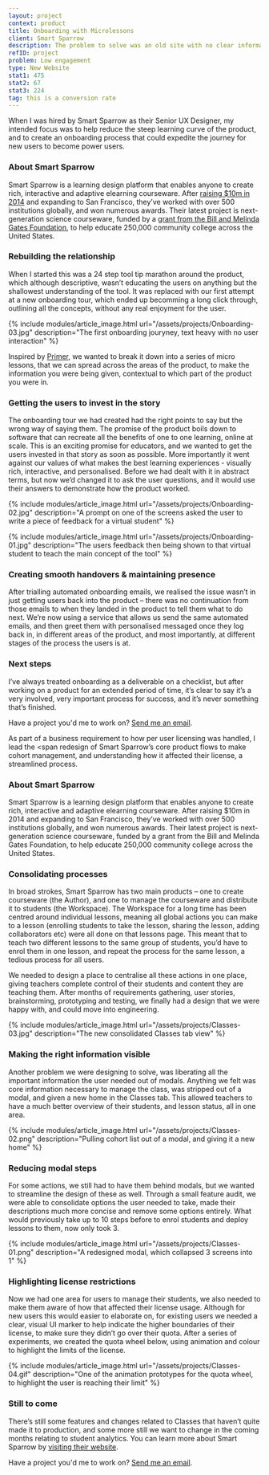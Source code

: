 ```yaml
---
layout: project
context: product
title: Onboarding with Microlessons
client: Smart Sparrow
description: The problem to solve was an old site with no clear information architecture was fucking confusing and ugly maaaan.
refID: project
problem: Low engagement
type: New Website
stat1: 475
stat2: 67
stat3: 224
tag: this is a conversion rate
---
```


When I was hired by Smart Sparrow as their Senior UX Designer, my intended focus was to help reduce the steep learning curve of the product, and to create an onboarding process that could expedite the journey for new users to become power users.

### About Smart Sparrow
Smart Sparrow is a learning design platform that enables anyone to create rich, interactive and adaptive elearning courseware.
After [raising $10m in 2014](http://www.marketwired.com/press-release/smart-sparrow-lands-in-the-us-and-raises-10-million-1888384.htm) and expanding to San Francisco, they’ve worked with over 500 institutions globally, and won numerous awards. Their latest project is next-generation science courseware, funded by a [grant from the Bill and Melinda Gates Foundation](http://www.afr.com/news/policy/education/bill-gates-backs-aussie-startup-smart-sparrow-20141005-jludb), to help educate 250,000 community college across the United States.

### Rebuilding the relationship
When I started this was a 24 step tool tip marathon around the product, which although descriptive, wasn’t educating the users on anything but the shallowest understanding of the tool. It was replaced with our first attempt at a new onboarding tour, which ended up becomming a long click through, outlining all the concepts, without any real enjoyment for the user.

{% include modules/article_image.html url="/assets/projects/Onboarding-03.jpg" description="The first onboarding jouryney, text heavy with no user interaction" %}

Inspired by [Primer](https://www.yourprimer.com/), we wanted to break it down into a series of micro lessons, that we can spread across the areas of the product, to make the information you were being given, contextual to which part of the product you were in.

### Getting the users to invest in the story
The onboarding tour we had created had the right points to say but the wrong way of saying them. The promise of the product boils down to software that can recreate all the benefits of one to one learning, online at scale. This is an exciting promise for educators, and we wanted to get the users invested in that story as soon as possible. More importantly it went against our values of what makes the best learning experiences - visually rich, interactive, and personalised. Before we had dealt with it in abstract terms, but now we’d changed it to ask the user questions, and it would use their answers to demonstrate how the product worked.

{% include modules/article_image.html url="/assets/projects/Onboarding-02.jpg" description="A prompt on one of the screens asked the user to write a piece of feedback for a virtual student" %}

{% include modules/article_image.html url="/assets/projects/Onboarding-01.jpg" description="The users feedback then being shown to that virtual student to teach the main concept of the tool" %}

### Creating smooth handovers & maintaining presence
After trialling automated onboarding emails, we realised the issue wasn’t in just getting users back into the product – there was no continuation from those emails to when they landed in the product to tell them what to do next. We’re now using a service that allows us send the same automated emails, and then greet them with personalised messaged once they log back in, in different areas of the product, and most importantly, at different stages of the process the users is at.


### Next steps
I’ve always treated onboarding as a deliverable on a checklist, but after working on a product for an extended period of time, it’s clear to say it’s a very involved, very important process for success, and it’s never something that’s finished.

Have a project you'd me to work on? [Send me an email](mailto:dominic@considered.design).

As part of a business requirement to how per user licensing was handled, I lead the <span redesign of Smart Sparrow’s core product flows to make cohort management, and understanding how it affected their license, a streamlined process.

### About Smart Sparrow
Smart Sparrow is a learning design platform that enables anyone to create rich, interactive and adaptive elearning courseware. After raising $10m in 2014 and expanding to San Francisco, they’ve worked with over 500 institutions globally, and won numerous awards. Their latest project is next-generation science courseware, funded by a grant from the Bill and Melinda Gates Foundation, to help educate 250,000 community college across the United States.

### Consolidating processes
In broad strokes, Smart Sparrow has two main products – one to create courseware (the Author), and one to manage the courseware and distribute it to students (the Workspace). The Workspace for a long time has been centred around individual lessons, meaning all global actions you can make to a lesson (enrolling students to take the lesson, sharing the lesson, adding collaborators etc) were all done on that lessons page. This meant that to teach two different lessons to the same group of students, you’d have to enrol them in one lesson, and repeat the process for the same lesson, a tedious process for all users.

We needed to design a place to centralise all these actions in one place, giving teachers complete control of their students and content they are teaching them. After months of requirements gathering, user stories, brainstorming, prototyping and testing, we finally had a design that we were happy with, and could move into engineering.

{% include modules/article_image.html url="/assets/projects/Classes-03.jpg" description="The new consolidated Classes tab view" %}

### Making the right information visible
Another problem we were designing to solve, was liberating all the important information the user needed out of modals. Anything we felt was core information necessary to manage the class, was stripped out of a modal, and given a new home in the Classes tab. This allowed teachers to have a much better overview of their students, and lesson status, all in one area.

{% include modules/article_image.html url="/assets/projects/Classes-02.png" description="Pulling cohort list out of a modal, and giving it a new home" %}

### Reducing modal steps
For some actions, we still had to have them behind modals, but we wanted to streamline the design of these as well. Through a small feature audit, we were able to consolidate options the user needed to take, made their descriptions much more concise and remove some options entirely. What would previously take up to 10 steps before to enrol students and deploy lessons to them, now only took 3.

{% include modules/article_image.html url="/assets/projects/Classes-01.png" description="A redesigned modal, which collapsed 3 screens into 1" %}

### Highlighting license restrictions
Now we had one area for users to manage their students, we also needed to make them aware of how that affected their license usage. Although for new users this would easier to elaborate on, for existing users we needed a clear, visual UI marker to help indicate the higher boundaries of their license, to make sure they didn’t go over their quota. After a series of experiments, we created the quota wheel below, using animation and colour to highlight the limits of the license.

{% include modules/article_image.html url="/assets/projects/Classes-04.gif" description="One of the animation prototypes for the quota wheel, to highlight the user is reaching their limit" %}

### Still to come
There’s still some features and changes related to Classes that haven’t quite made it to production, and some more still we want to change in the coming months relating to student analytics. You can learn more about Smart Sparrow by [visiting their website](https://www.smartsparrow.com/).

Have a project you'd me to work on? [Send me an email](mailto:dominic@considered.design).

